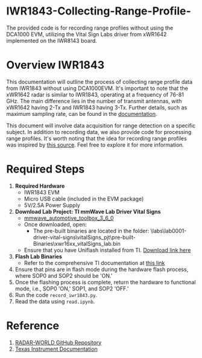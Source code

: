 
# IWR1843-Collecting-Range-Profile-
The provided code is for recording range profiles without using the DCA1000 EVM, utilizing the Vital Sign Labs driver from xWR1642 implemented on the IWR8143 board.

# Overview IWR1843
This documentation will outline the process of collecting range profile data from IWR1843 without using DCA1000EVM. It's important to note that the xWR1642 radar is similar to IWR1843, operating at a frequency of 76-81 GHz. The main difference lies in the number of transmit antennas, with xWR1642 having 2-Tx and IWR1843 having 3-Tx. Further details, such as maximum sampling rate, can be found in the [documentation](https://www.ti.com/lit/an/swra656c/swra656c.pdf?ts=1704782078011&ref_url=https%253A%252F%252Fwww.google.com%252F).

This document will involve data acquisition for range detection on a specific subject. In addition to recording data, we also provide code for processing range profiles. It's worth noting that the idea for recording range profiles was inspired by [this source](https://run.unl.pt/handle/10362/118695). Feel free to explore it for more information.

# Required Steps
1. **Required Hardware**
   - IWR1843 EVM
   - Micro USB cable (included in the EVM package)
   - 5V/2.5A Power Supply
2. **Download Lab Project: TI mmWave Lab Driver Vital Signs**
   - [mmwave_automotive_toolbox_3_6_0](https://dev.ti.com/tirex/explore/node?node=AJuqjWdTuol3jtoyFrofqw)
   - Once downloaded, open:
     - The pre-built binaries are located in the folder: \labs\lab0001-driver-vital-signs\vitalSigns_pjt\pre-built-Binaries\xwr16xx_vitalSigns_lab.bin
   - Ensure that you have Uniflash installed from TI. [Download link here](https://www.ti.com/tool/download/UNIFLASH/8.5.0)
3. **Flash Lab Binaries**
   - Refer to the comprehensive TI documentation at [this link](https://dev.ti.com/tirex/explore/node?a=AocYeEd__3.3.0&node=A__AIgKjYqi9iMXG2F0NZ41ow__com.ti.mmwave_automotive_toolbox__AocYeEd__3.3.0)
4. Ensure that pins are in flash mode during the hardware flash process, where SOP0 and SOP2 should be 'ON.'
5. Once the flashing process is complete, return the hardware to functional mode, i.e., SOP0 'ON,' SOP1, and SOP2 'OFF.'
6. Run the code `record_iwr1843.py`.
7. Read the data using `read.ipynb`.

# Reference 
1. [RADAR-WORLD GitHub Repository](https://github.com/alexandrasdl/RADAR-WORLD/tree/main)
2. [Texas Instrument Documentation](https://www.ti.com/)

